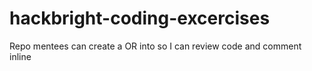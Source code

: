 # hackbright-coding-excercises
Repo mentees can create a OR into so I can review code and comment inline
